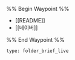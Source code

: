 %% Begin Waypoint %%
- [[README]]
- [[네이버]]

%% End Waypoint %%
 
```ccard
type: folder_brief_live
```
 
